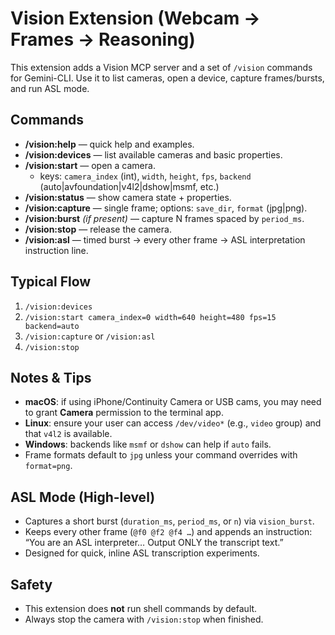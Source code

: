 # Vision Extension (Webcam → Frames → Reasoning)

This extension adds a Vision MCP server and a set of `/vision` commands for Gemini-CLI.
Use it to list cameras, open a device, capture frames/bursts, and run ASL mode.

## Commands
- **/vision:help** — quick help and examples.
- **/vision:devices** — list available cameras and basic properties.
- **/vision:start** — open a camera.
  - keys: `camera_index` (int), `width`, `height`, `fps`, `backend` (auto|avfoundation|v4l2|dshow|msmf, etc.)
- **/vision:status** — show camera state + properties.
- **/vision:capture** — single frame; options: `save_dir`, `format` (jpg|png).
- **/vision:burst** *(if present)* — capture N frames spaced by `period_ms`.
- **/vision:stop** — release the camera.
- **/vision:asl** — timed burst → every other frame → ASL interpretation instruction line.

## Typical Flow
1. `/vision:devices`
2. `/vision:start camera_index=0 width=640 height=480 fps=15 backend=auto`
3. `/vision:capture` or `/vision:asl`
4. `/vision:stop`

## Notes & Tips
- **macOS**: if using iPhone/Continuity Camera or USB cams, you may need to grant **Camera** permission to the terminal app.
- **Linux**: ensure your user can access `/dev/video*` (e.g., `video` group) and that `v4l2` is available.
- **Windows**: backends like `msmf` or `dshow` can help if `auto` fails.
- Frame formats default to `jpg` unless your command overrides with `format=png`.

## ASL Mode (High-level)
- Captures a short burst (`duration_ms`, `period_ms`, or `n`) via `vision_burst`.
- Keeps every other frame (`@f0 @f2 @f4 …`) and appends an instruction:
  “You are an ASL interpreter… Output ONLY the transcript text.”
- Designed for quick, inline ASL transcription experiments.

## Safety
- This extension does **not** run shell commands by default.
- Always stop the camera with `/vision:stop` when finished.
